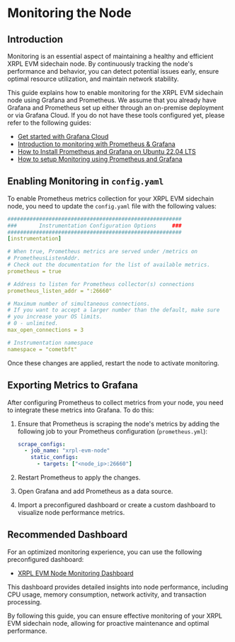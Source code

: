 # Monitoring the Node

## Introduction

Monitoring is an essential aspect of maintaining a healthy and efficient XRPL EVM sidechain node. By continuously tracking the node's performance and behavior, you can detect potential issues early, ensure optimal resource utilization, and maintain network stability.

This guide explains how to enable monitoring for the XRPL EVM sidechain node using Grafana and Prometheus. We assume that you already have Grafana and Prometheus set up either through an on-premise deployment or via Grafana Cloud. If you do not have these tools configured yet, please refer to the following guides:

- [Get started with Grafana Cloud](https://grafana.com/docs/grafana-cloud/get-started/)
- [Introduction to monitoring with Prometheus & Grafana](https://medium.com/@dineshmurali/introduction-to-monitoring-with-prometheus-grafana-ea338d93b2d9)
- [How to Install Prometheus and Grafana on Ubuntu 22.04 LTS](https://ibrahims.medium.com/how-to-install-prometheus-and-grafana-on-ubuntu-22-04-lts-configure-grafana-dashboard-5d11e3cb3cfd)
- [How to setup Monitoring using Prometheus and Grafana](https://medium.com/backstagewitharchitects/how-to-setup-monitoring-using-prometheus-and-grafana-9ba7bf8cbda9)

## Enabling Monitoring in `config.yaml`

To enable Prometheus metrics collection for your XRPL EVM sidechain node, you need to update the `config.yaml` file with the following values:

```yaml
#######################################################
###       Instrumentation Configuration Options     ###
#######################################################
[instrumentation]

# When true, Prometheus metrics are served under /metrics on
# PrometheusListenAddr.
# Check out the documentation for the list of available metrics.
prometheus = true

# Address to listen for Prometheus collector(s) connections
prometheus_listen_addr = ":26660"

# Maximum number of simultaneous connections.
# If you want to accept a larger number than the default, make sure
# you increase your OS limits.
# 0 - unlimited.
max_open_connections = 3

# Instrumentation namespace
namespace = "cometbft"
```

Once these changes are applied, restart the node to activate monitoring.

## Exporting Metrics to Grafana

After configuring Prometheus to collect metrics from your node, you need to integrate these metrics into Grafana. To do this:

1. Ensure that Prometheus is scraping the node's metrics by adding the following job to your Prometheus configuration (`prometheus.yml`):

   ```yaml
   scrape_configs:
     - job_name: "xrpl-evm-node"
       static_configs:
         - targets: ["<node_ip>:26660"]
   ```

2. Restart Prometheus to apply the changes.
3. Open Grafana and add Prometheus as a data source.
4. Import a preconfigured dashboard or create a custom dashboard to visualize node performance metrics.

## Recommended Dashboard

For an optimized monitoring experience, you can use the following preconfigured dashboard:

- [XRPL EVM Node Monitoring Dashboard](https://grafana.com/grafana/dashboards/22701)

This dashboard provides detailed insights into node performance, including CPU usage, memory consumption, network activity, and transaction processing.

By following this guide, you can ensure effective monitoring of your XRPL EVM sidechain node, allowing for proactive maintenance and optimal performance.
